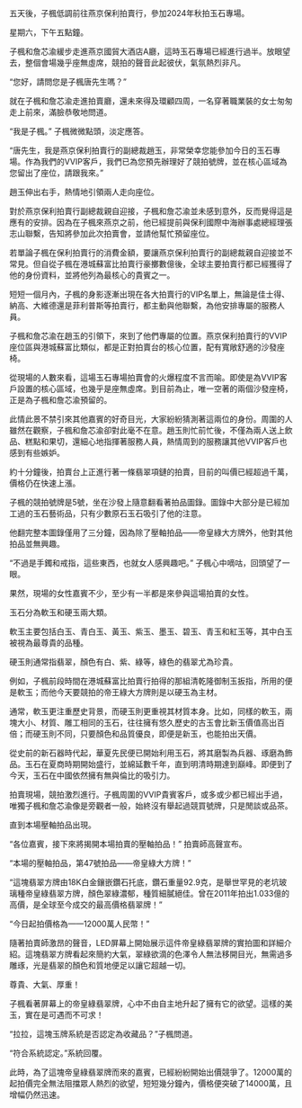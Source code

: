 五天後，子楓低調前往燕京保利拍賣行，參加2024年秋拍玉石專場。

星期六，下午五點鐘。

子楓和詹芯渝緩步走進燕京國貿大酒店A廳，這時玉石專場已經進行過半。放眼望去，整個會場幾乎座無虛席，競拍的聲音此起彼伏，氣氛熱烈非凡。

“您好，請問您是子楓唐先生嗎？” 

就在子楓和詹芯渝走進拍賣廳，還未來得及環顧四周，一名穿著職業裝的女士匆匆走上前來，滿臉恭敬地問道。

“我是子楓。” 子楓微微點頭，淡定應答。

“唐先生，我是燕京保利拍賣行的副總裁趙玉，非常榮幸您能參加今日的玉石專場。作為我們的VVIP客戶，我們已為您預先辦理好了競拍號牌，並在核心區域為您留出了座位，請跟我來。” 

趙玉伸出右手，熱情地引領兩人走向座位。

對於燕京保利拍賣行副總裁親自迎接，子楓和詹芯渝並未感到意外，反而覺得這是應有的安排。因為在子楓來燕京之前，他已經提前與保利國際中海辦事處總經理張志山聯繫，告知將參加此次拍賣會，並請他幫忙預留座位。

若單論子楓在保利拍賣行的消費金額，要讓燕京保利拍賣行的副總裁親自迎接並不常見。但自從子楓在港城蘇富比拍賣行豪擲數億後，全球主要拍賣行都已經獲得了他的身份資料，並將他列為最核心的貴賓之一。

短短一個月內，子楓的身影逐漸出現在各大拍賣行的VIP名單上，無論是佳士得、納高、大維德還是菲利普斯等拍賣行，都主動與他聯繫，為他安排專屬的服務人員。

子楓和詹芯渝在趙玉的引領下，來到了他們專屬的位置。燕京保利拍賣行的VVIP座位區與港城蘇富比類似，都是正對拍賣台的核心位置，配有寬敞舒適的沙發座椅。

從現場的人數來看，這場玉石專場拍賣會的火爆程度不言而喻。即使是為VVIP客戶設置的核心區域，也幾乎是座無虛席。到目前為止，唯一空著的兩個沙發座椅，正是為子楓和詹芯渝預留的。

此情此景不禁引來其他嘉賓的好奇目光，大家紛紛猜測著這兩位的身份。周圍的人雖然在觀察，子楓和詹芯渝卻對此毫不在意。趙玉則忙前忙後，不僅為兩人送上飲品、糕點和果切，還細心地指揮著服務人員，熱情周到的服務讓其他VVIP客戶也感到有些嫉妒。

約十分鐘後，拍賣台上正進行著一條翡翠項鏈的拍賣，目前的叫價已經超過千萬，價格仍在快速上漲。

子楓的競拍號牌是5號，坐在沙發上隨意翻看著拍品圖錄。圖錄中大部分是已經加工過的玉石藝術品，只有少數原石玉石吸引了他的注意。

他翻完整本圖錄僅用了三分鐘，因為除了壓軸拍品——帝皇綠大方牌外，他對其他拍品並無興趣。

“不過是手鐲和戒指，這些東西，也就女人感興趣吧。” 子楓心中嘀咕，回頭望了一眼。

果然，現場的女性嘉賓不少，至少有一半都是來參與這場拍賣的女性。

玉石分為軟玉和硬玉兩大類。

軟玉主要包括白玉、青白玉、黃玉、紫玉、墨玉、碧玉、青玉和紅玉等，其中白玉被視為最尊貴的品種。

硬玉則通常指翡翠，顏色有白、紫、綠等，綠色的翡翠尤為珍貴。

例如，子楓前段時間在港城蘇富比拍賣行拍得的那組清乾隆御制玉扳指，所用的便是軟玉；而他今天要競拍的帝王綠大方牌則是以硬玉為主材。

通常，軟玉更注重歷史背景，而硬玉則更重視其材質本身。比如，同樣的軟玉，兩塊大小、材質、雕工相同的玉石，往往擁有悠久歷史的古玉會比新玉價值高出百倍；而硬玉則不同，只要顏色和品質優良，即便是新玉，也能拍出天價。

從史前的新石器時代起，華夏先民便已開始利用玉石，將其磨製為兵器、琢磨為飾品。玉石在夏商時期開始盛行，並綿延數千年，直到明清時期達到巔峰。即便到了今天，玉石在中國依然擁有無與倫比的吸引力。

拍賣現場，競拍激烈進行。子楓周圍的VVIP貴賓客戶，或多或少都已經出手過，唯獨子楓和詹芯渝像是旁觀者一般，始終沒有舉起過競買號牌，只是閒談或品茶。

直到本場壓軸拍品出現。

“各位嘉賓，接下來將揭開本場拍賣的壓軸拍品！” 拍賣師高聲宣布。

“本場的壓軸拍品，第47號拍品——帝皇綠大方牌！”

“這塊翡翠方牌由18K白金鑲嵌鑽石托底，鑽石重量92.9克，是舉世罕見的老坑玻璃種帝皇綠翡翠方牌，顏色翠綠濃郁，種質細膩絕佳。曾在2011年拍出1.033億的高價，是全球至今成交的最高價格翡翠牌！”

“今日起拍價格為——12000萬人民幣！”

隨著拍賣師激昂的聲音，LED屏幕上開始展示這件帝皇綠翡翠牌的實拍圖和詳細介紹。這塊翡翠方牌看起來簡約大氣，翠綠欲滴的色澤令人無法移開目光，無需過多雕琢，光是翡翠的顏色和質地便足以讓它超越一切。

尊貴、大氣、厚重！

子楓看著屏幕上的帝皇綠翡翠牌，心中不由自主地升起了擁有它的欲望。這樣的美玉，實在是可遇而不可求！

“拉拉，這塊玉牌系統是否認定為收藏品？”子楓問道。

“符合系統認定。”系統回覆。

此時，為了這塊帝皇綠翡翠牌而來的嘉賓，已經紛紛開始出價競爭了。12000萬的起拍價完全無法阻擋眾人熱烈的欲望，短短幾分鐘內，價格便突破了14000萬，且增幅仍然迅速。